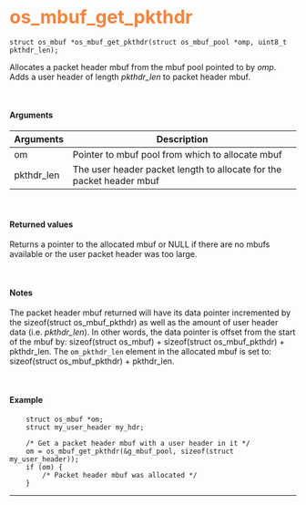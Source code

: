 ## <font color="#F2853F" style="font-size:24pt">os_mbuf_get_pkthdr</font>

```no-highlight
struct os_mbuf *os_mbuf_get_pkthdr(struct os_mbuf_pool *omp, uint8_t pkthdr_len);
```

Allocates a packet header mbuf from the mbuf pool pointed to by *omp*. Adds a user header of length *pkthdr_len* to packet header mbuf.

<br>

#### Arguments

| Arguments | Description |
|-----------|-------------|
| om | Pointer to mbuf pool from which to allocate mbuf |
| pkthdr_len | The user header packet length to allocate for the packet header mbuf |

<br>

#### Returned values

Returns a pointer to the allocated mbuf or NULL if there are no mbufs available or the user packet header was too large.

<br>

#### Notes
The packet header mbuf returned will have its data pointer incremented by the sizeof(struct os_mbuf_pkthdr) as well as the amount of user header data (i.e. *pkthdr_len*). In other words, the data pointer is offset from the start of the mbuf by: sizeof(struct os_mbuf) + sizeof(struct os_mbuf_pkthdr) + pkthdr_len. The `om_pkthdr_len` element in the allocated mbuf is set to: sizeof(struct os_mbuf_pkthdr) + pkthdr_len.

<br>

#### Example

```no-highlight
	struct os_mbuf *om;
    struct my_user_header my_hdr;

    /* Get a packet header mbuf with a user header in it */
    om = os_mbuf_get_pkthdr(&g_mbuf_pool, sizeof(struct my_user_header));
    if (om) {
        /* Packet header mbuf was allocated */
    }
```

---------------------
